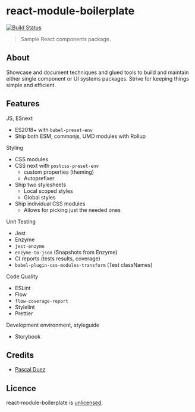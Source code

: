 # react-module-boilerplate

[![Build Status][travis-image]][travis-url]

> Sample React components package.  

## About

Showcase and document techniques and glued tools to build and maintain either
single component or UI systems packages.
Strive for keeping things simple and efficient.


## Features

JS, ESnext
 * ES2018+ with `babel-preset-env`
 * Ship both ESM, commonjs, UMD modules with Rollup

Styling
 * CSS modules
 * CSS next with `postcss-preset-env`
    * custom properties (theming)
    * Autoprefixer
 * Ship two stylesheets
    * Local scoped styles
    * Global styles
 * Ship individual CSS modules
    * Allows for picking just the needed ones

Unit Testing
 * Jest
 * Enzyme
 * `jest-enzyme`
 * `enzyme-to-json` (Snapshots from Enzyme)
 * CI reports (tests results, coverage)
 * `babel-plugin-css-modules-transform` (Test classNames)

Code Quality
 * ESLint
 * Flow
 * `flow-coverage-report`
 * Stylelint
 * Prettier

Development environment, styleguide
 * Storybook


## Credits

* [Pascal Duez](https://github.com/pascalduez)


## Licence

react-module-boilerplate is [unlicensed](http://unlicense.org/).


[travis-url]: https://travis-ci.org/pascalduez/react-module-boilerplate?branch=master
[travis-image]: http://img.shields.io/travis/pascalduez/react-module-boilerplate.svg?style=flat-square
[license-image]: http://img.shields.io/npm/l/postcss-apply.svg?style=flat-square
[license-url]: UNLICENSE

